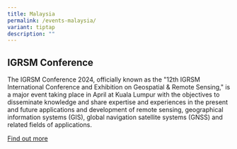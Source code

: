 ```yaml
---
title: Malaysia
permalink: /events-malaysia/
variant: tiptap
description: ""
---
```

<h2>IGRSM Conference</h2>
<p>The IGRSM Conference 2024, officially known as the "12th IGRSM International
Conference and Exhibition on Geospatial &amp; Remote Sensing," is a major
event taking place in April at Kuala Lumpur with the objectives to disseminate
knowledge and share expertise and experiences in the present and future
applications and development of remote sensing, geographical information
systems (GIS), global navigation satellite systems (GNSS) and related fields
of applications.</p>
<p><a href="https://conference.igrsm.org/igrsmc2024/" rel="noopener noreferrer nofollow" target="_blank">Find out more</a>
</p>
<p></p>